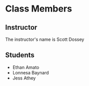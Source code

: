 
# Class Members

## Instructor

The instructor's name is Scott Dossey

## Students

* Ethan Amato
* Lonnesa Baynard
* Jess Athey
